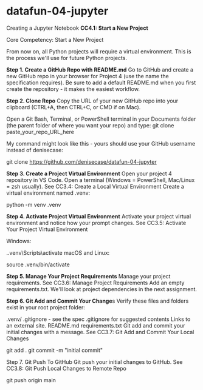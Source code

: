 # datafun-04-jupyter
Creating a Jupyter Notebook
**CC4.1: Start a New Project**

Core Competency: Start a New Project

From now on, all Python projects will require a virtual environment. This is the process we'll use for future Python projects. 

**Step 1. Create a GitHub Repo with README.md**
Go to GitHub and create a new GitHub repo in your browser for Project 4 (use the name the specification requires). Be sure to add a default README.md when you first create the repository - it makes the easiest workflow.

**Step 2. Clone Repo**
Copy the URL of your new GitHub repo into your clipboard (CTRL+A, then CTRL+C, or CMD if on Mac).

Open a Git Bash, Terminal, or PowerShell terminal in your Documents folder (the parent folder of where you want your repo) and type:  git clone paste_your_repo_URL_here

My command might look like this - yours should use your GitHub username instead of denisecase:

git clone https://github.com/denisecase/datafun-04-jupyter

**Step 3.  Create a Project Virtual Environment**
Open your project 4 repository in VS Code. Open a terminal (Windows = PowerShell, Mac/Linux = zsh usually).  See CC3.4: Create a Local Virtual Environment Create a virtual environment named .venv:

python -m venv .venv

**Step 4. Activate Project Virtual Environment**
Activate your project virtual environment and notice how your prompt changes. See CC3.5: Activate Your Project Virtual Environment

Windows:

.\.venv\Scripts\activate
macOS and Linux:

source .venv/bin/activate

**Step 5. Manage Your Project Requirements**
Manage your project requirements.  See CC3.6: Manage Project Requirements Add an empty requirements.txt. We'll look at project dependencies  in the next assignment.

**Step 6. Git Add and Commit Your Change**s
Verify these files and folders exist in your root project folder:

.venv/
.gitignore - see the spec .gitignore for suggested contents Links to an external site.
README.md
requirements.txt
Git add and commit your initial changes with a message. See CC3.7: Git Add and Commit Your Local Changes

git add .
git commit -m "initial commit"

Step 7. Git Push To GitHub
Git push your initial changes to GitHub. See CC3.8: Git Push Local Changes to Remote Repo

git push origin main
